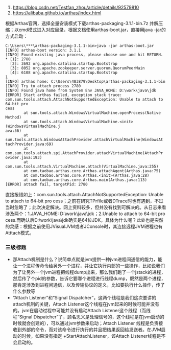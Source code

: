 1. https://blog.csdn.net/Testfan_zhou/article/details/92579810
2. https://alibaba.github.io/arthas/index.html

根据Arthas官网，选择全量安装模式下载arthas-packaging-3.1.1-bin.7z 并解压缩；以cmd模式进入对应目录，根据文档使用arthas-boot.jar，直接用java -jar的方式启动：
```language
C:\Users\***\arthas-packaging-3.1.1-bin>java -jar arthas-boot.jar
[INFO] arthas-boot version: 3.1.1
[INFO] Found existing java process, please choose one and hit RETURN.
* [1]: 2780
  [2]: 3692 org.apache.catalina.startup.Bootstrap
  [3]: 8052 org.apache.zookeeper.server.quorum.QuorumPeerMain
  [4]: 6108 org.apache.catalina.startup.Bootstrap
1
[INFO] arthas home: C:\Users\483879\Desktop\arthas-packaging-3.1.1-bin
[INFO] Try to attach process 2780
[INFO] Found java home from System Env JAVA_HOME: D:\work\java\jdk
[ERROR] Start arthas failed, exception stack trace:
com.sun.tools.attach.AttachNotSupportedException: Unable to attach to 64-bit pro
cess
        at sun.tools.attach.WindowsVirtualMachine.openProcess(Native Method)
        at sun.tools.attach.WindowsVirtualMachine.<init>(WindowsVirtualMachine.j
ava:56)
        at sun.tools.attach.WindowsAttachProvider.attachVirtualMachine(WindowsAt
tachProvider.java:69)
        at com.sun.tools.attach.spi.AttachProvider.attachVirtualMachine(AttachPr
ovider.java:193)
        at com.sun.tools.attach.VirtualMachine.attach(VirtualMachine.java:255)
        at com.taobao.arthas.core.Arthas.attachAgent(Arthas.java:75)
        at com.taobao.arthas.core.Arthas.<init>(Arthas.java:28)
        at com.taobao.arthas.core.Arthas.main(Arthas.java:113)
[ERROR] attach fail, targetPid: 2780

```
直接报错如上：com.sun.tools.attach.AttachNotSupportedException: Unable to attach to 64-bit pro
cess；之前在研究TPrfile或者DTrace时也有遇到，不过当时忽略了；此次决定解决。网上资料较多，但并没有找到可解决的。从日志来看涉及两个：1.JAVA_HOME: D:\work\java\jdk；2.Unable to attach to 64-bit pro
cess.而确认后D:\work\java\jdk确实是64位JDK，具体为什么呢？此处也是突然的灵感：根据之前使用JVisualJVM或者JConsole时，其连接远程JVM进程也有Atttach模式。

### 三级标题
- 那Attach机制是什么？说简单点就是jvm提供一种jvm进程间通信的能力，能让一个进程传命令给另外一个进程，并让它执行内部的一些操作，比如说我们为了让另外一个jvm进程把线程dump出来，那么我们跑了一个jstack的进程，然后传了个pid的参数，告诉它要哪个进程进行线程dump，既然是两个进程，那肯定涉及到进程间通信，以及传输协议的定义，比如要执行什么操作，传了什么参数等
- ”Attach Listener”和“Signal Dispatcher”，这两个线程是我们这次要讲的attach机制的关键，Attach Listener这个线程在jvm起来的时候可能并没有的。jvm在启动过程中可能并没有启动Attach Listener这个线程（而线程“Signal Dispatcher”了，顾名思义是处理信号的，这个线程是在jvm启动的时候就会创建的），可以通过jvm参数来启动；Attach Listener 线程是负责接收到外部的命令，而对该命令进行执行的并且把结果返回给发送者。在JVM启动的时候，如果没有指定 +StartAttachListener，该Attach Listener线程是不会启动的。
